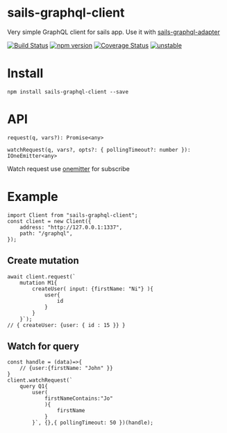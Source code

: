 # sails-graphql-client

Very simple GraphQL client for sails app. Use it with [sails-graphql-adapter](https://github.com/arvitaly/sails-graphql-adapter)

[![Build Status](https://travis-ci.org/arvitaly/sails-graphql-client.svg?branch=master)](https://travis-ci.org/arvitaly/sails-graphql-client)
[![npm version](https://badge.fury.io/js/sails-graphql-client.svg)](https://badge.fury.io/js/sails-graphql-client)
[![Coverage Status](https://coveralls.io/repos/github/arvitaly/sails-graphql-client/badge.svg?branch=master)](https://coveralls.io/github/arvitaly/sails-graphql-client?branch=master)
[![unstable](http://badges.github.io/stability-badges/dist/unstable.svg)](http://github.com/badges/stability-badges)

# Install

    npm install sails-graphql-client --save

# API

    request(q, vars?): Promise<any>

    watchRequest(q, vars?, opts?: { pollingTimeout?: number }): IOneEmitter<any>

Watch request use [onemitter](https://github.com/arvitaly/onemitter) for subscribe

# Example

    import Client from "sails-graphql-client";
    const client = new Client({
        address: "http://127.0.0.1:1337",
        path: "/graphql",
    });

## Create mutation

    await client.request(`
        mutation M1{ 
            createUser( input: {firstName: "Ni"} ){ 
                user{
                    id
                } 
            } 
        }`);
    // { createUser: {user: { id : 15 }} }

## Watch for query

    const handle = (data)=>{
        // {user:{firstName: "John" }}
    }
    client.watchRequest(`
        query Q1{ 
            user(
                firstNameContains:"Jo"
                ){ 
                    firstName 
                } 
            }`, {},{ pollingTimeout: 50 })(handle);



